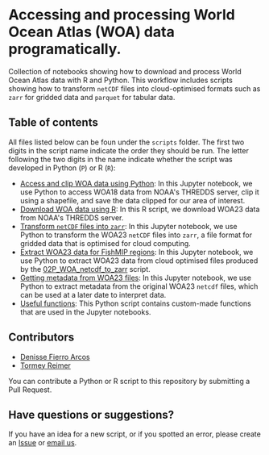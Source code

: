 # Accessing and processing World Ocean Atlas (WOA) data programatically.
Collection of notebooks showing how to download and process World Ocean Atlas data with R and Python. This workflow includes scripts showing how to transform `netCDF` files into cloud-optimised formats such as `zarr` for gridded data and `parquet` for tabular data.

## Table of contents
All files listed below can be foun under the `scripts` folder. The first two digits in the script name indicate the order they should be run. The letter following the two digits in the name indicate whether the script was developed in Python (`P`) or R (`R`):  
- [Access and clip WOA data using Python](scripts/01P_access_clip_WOA.ipynb): In this Jupyter notebook, we use Python to access WOA18 data from NOAA's THREDDS server, clip it using a shapefile, and save the data clipped for our area of interest.  
- [Download WOA data using R](scripts/01R_download_WOA_data.R): In this R script, we download WOA23 data from NOAA's THREDDS server.
- [Transform `netCDF` files into `zarr`](scripts/02P_WOA_netcdf_to_zarr.ipynb): In this Jupyter notebook, we use Python to transform the WOA23 `netCDF` files into `zarr`, a file format for gridded data that is optimised for cloud computing.
- [Extract WOA23 data for FishMIP regions](scripts/03P_WOA_zarr_data_extraction.ipynb): In this Jupyter notebook, we use Python to extract WOA23 data from cloud optimised files produced by the [02P_WOA_netcdf_to_zarr](scripts/02P_WOA_netcdf_to_zarr.ipynb) script.
- [Getting metadata from WOA23 files](scripts/04P_compiling_WOA_metadata.ipynb): In this Jupyter notebook, we use Python to extract metadata from the original WOA23 `netcdf` files, which can be used at a later date to interpret data.
- [Useful functions](scripts/useful_functions.py): This Python script contains custom-made functions that are used in the Jupyter notebooks.  

## Contributors
- [Denisse Fierro Arcos](https://github.com/lidefi87)  
- [Tormey Reimer](https://github.com/stormeyseas)  

You can contribute a Python or R script to this repository by submitting a Pull Request.  

## Have questions or suggestions?
If you have an idea for a new script, or if you spotted an error, please create an [Issue](https://github.com/Fish-MIP/processing_WOA_data/issues) or [email us](mailto:fishmip.coordinators@gmail.com).  
